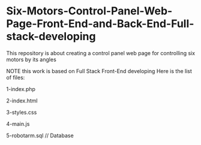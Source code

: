 # Six-Motors-Control-Panel-Web-Page-Front-End-and-Back-End-Full-stack-developing
This repository is about creating a control panel web page for controlling six motors by its angles

NOTE this work is based on Full Stack Front-End developing Here is the list of files:

1-index.php

2-index.html

3-styles.css

4-main.js

5-robotarm.sql // Database
